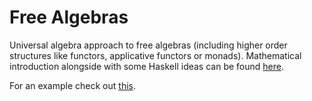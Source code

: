 # Free Algebras

Universal algebra approach to free algebras (including higher order structures
like functors, applicative functors or monads).  Mathematical introduction
alongside with some  Haskell ideas can be found
[here](https://marcinszamotulski.me/posts/free-monads.html).

For an example check out [this](https://github.com/coot/free-algebras/blob/master/example/src/Network/TCP.hs).
